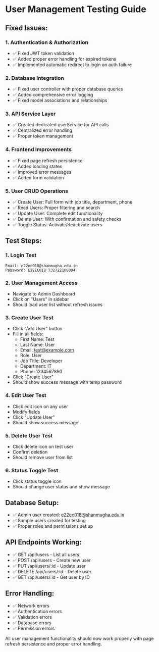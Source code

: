 # User Management Testing Guide

## Fixed Issues:

### 1. **Authentication & Authorization**
- ✅ Fixed JWT token validation
- ✅ Added proper error handling for expired tokens
- ✅ Implemented automatic redirect to login on auth failure

### 2. **Database Integration**
- ✅ Fixed user controller with proper database queries
- ✅ Added comprehensive error logging
- ✅ Fixed model associations and relationships

### 3. **API Service Layer**
- ✅ Created dedicated userService for API calls
- ✅ Centralized error handling
- ✅ Proper token management

### 4. **Frontend Improvements**
- ✅ Fixed page refresh persistence
- ✅ Added loading states
- ✅ Improved error messages
- ✅ Added form validation

### 5. **User CRUD Operations**
- ✅ Create User: Full form with job title, department, phone
- ✅ Read Users: Proper filtering and search
- ✅ Update User: Complete edit functionality
- ✅ Delete User: With confirmation and safety checks
- ✅ Toggle Status: Activate/deactivate users

## Test Steps:

### 1. **Login Test**
```
Email: e22ec018@shanmugha.edu.in
Password: E22EC018 732722106004
```

### 2. **User Management Access**
- Navigate to Admin Dashboard
- Click on "Users" in sidebar
- Should load user list without refresh issues

### 3. **Create User Test**
- Click "Add User" button
- Fill in all fields:
  - First Name: Test
  - Last Name: User
  - Email: test@example.com
  - Role: User
  - Job Title: Developer
  - Department: IT
  - Phone: 1234567890
- Click "Create User"
- Should show success message with temp password

### 4. **Edit User Test**
- Click edit icon on any user
- Modify fields
- Click "Update User"
- Should show success message

### 5. **Delete User Test**
- Click delete icon on test user
- Confirm deletion
- Should remove user from list

### 6. **Status Toggle Test**
- Click status toggle icon
- Should change user status and show message

## Database Setup:
- ✅ Admin user created: e22ec018@shanmugha.edu.in
- ✅ Sample users created for testing
- ✅ Proper roles and permissions set up

## API Endpoints Working:
- ✅ GET /api/users - List all users
- ✅ POST /api/users - Create new user
- ✅ PUT /api/users/:id - Update user
- ✅ DELETE /api/users/:id - Delete user
- ✅ GET /api/users/:id - Get user by ID

## Error Handling:
- ✅ Network errors
- ✅ Authentication errors
- ✅ Validation errors
- ✅ Database errors
- ✅ Permission errors

All user management functionality should now work properly with page refresh persistence and proper error handling.